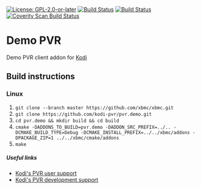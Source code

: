 [![License: GPL-2.0-or-later](https://img.shields.io/badge/License-GPL%20v2+-blue.svg)](LICENSE.md)
[![Build Status](https://dev.azure.com/teamkodi/kodi-pvr/_apis/build/status/kodi-pvr.pvr.demo?branchName=Nexus)](https://dev.azure.com/teamkodi/kodi-pvr/_build/latest?definitionId=56&branchName=Nexus)
[![Build Status](https://jenkins.kodi.tv/view/Addons/job/kodi-pvr/job/pvr.demo/job/Nexus/badge/icon)](https://jenkins.kodi.tv/blue/organizations/jenkins/kodi-pvr%2Fpvr.demo/branches/)
[![Coverity Scan Build Status](https://scan.coverity.com/projects/5120/badge.svg)](https://scan.coverity.com/projects/5120)

# Demo PVR
Demo PVR client addon for [Kodi](https://kodi.tv)

## Build instructions

### Linux

1. `git clone --branch master https://github.com/xbmc/xbmc.git`
2. `git clone https://github.com/kodi-pvr/pvr.demo.git`
3. `cd pvr.demo && mkdir build && cd build`
4. `cmake -DADDONS_TO_BUILD=pvr.demo -DADDON_SRC_PREFIX=../.. -DCMAKE_BUILD_TYPE=Debug -DCMAKE_INSTALL_PREFIX=../../xbmc/addons -DPACKAGE_ZIP=1 ../../xbmc/cmake/addons`
5. `make`

##### Useful links

* [Kodi's PVR user support](https://forum.kodi.tv/forumdisplay.php?fid=167)
* [Kodi's PVR development support](https://forum.kodi.tv/forumdisplay.php?fid=136)
